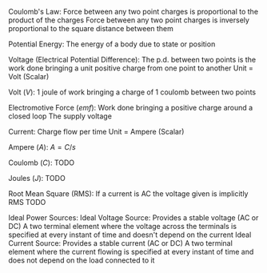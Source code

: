 Coulomb's Law:
	Force between any two point charges is proportional to the product of the charges 
	Force between any two point charges is inversely proportional to the square distance between them

Potential Energy: The energy of a body due to state or position

Voltage (Electrical Potential Difference):
	The p.d. between two points is the work done bringing a unit positive charge from one point to another
	Unit = Volt (Scalar)

Volt ($V$):
	1 joule of work bringing a charge of 1 coulomb between two points

Electromotive Force ($emf$):
	Work done bringing a positive charge around a closed loop
	The supply voltage

Current:
	Charge flow per time
	Unit = Ampere (Scalar)

Ampere ($A$):
	$A = C/s$

Coulomb ($C$):
	TODO

Joules ($J$):
	TODO

Root Mean Square (RMS):
	If a current is AC the voltage given is implicitly RMS
	TODO

Ideal Power Sources:
	Ideal Voltage Source:
		Provides a stable voltage (AC or DC)
		A two terminal element where the voltage across the terminals is specified at every instant of time and doesn't depend on the current
	Ideal Current Source:
		Provides a stable current (AC or DC)
		A two terminal element where the current flowing is specified at every instant of time and does not depend on the load connected to it